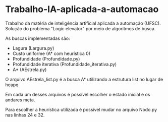 # Trabalho-IA-aplicada-a-automacao
Trabalho da matéria de inteligência artificial aplicada a automação (UFSC). Solução do problema "Logic elevator" por meio de algoritmos de busca.

As buscas implementadas são:
  - Lagura (Largura.py)
  - Custo uniforme (A* com heurística 0)
  - Profundidade (Profundidade.py)
  - Profundidade iterativa (Profundidade_iterativa.py)
  - A* (AEstrela.py)
  
O arquivo AEstrela_list.py é a busca A* utilizando a estrutura list no lugar de heapq

Em cada um desses arquivos é possível escolher o estado inicial e os andares meta.

Para escolher a heurística utilizada é possível mudar no arquivo Nodo.py nas linhas 24 e 32.
